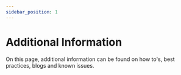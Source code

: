 ```yaml
---
sidebar_position: 1
---
```


# Additional Information

On this page, additional information can be found on how to's, best practices, blogs and known issues. 